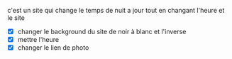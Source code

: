 c'est un site qui change le temps de nuit a jour tout en changant l'heure et le site
-  [x] changer le background du site de noir à blanc et l'inverse
-  [x] mettre l'heure
-  [x] changer le lien de photo

